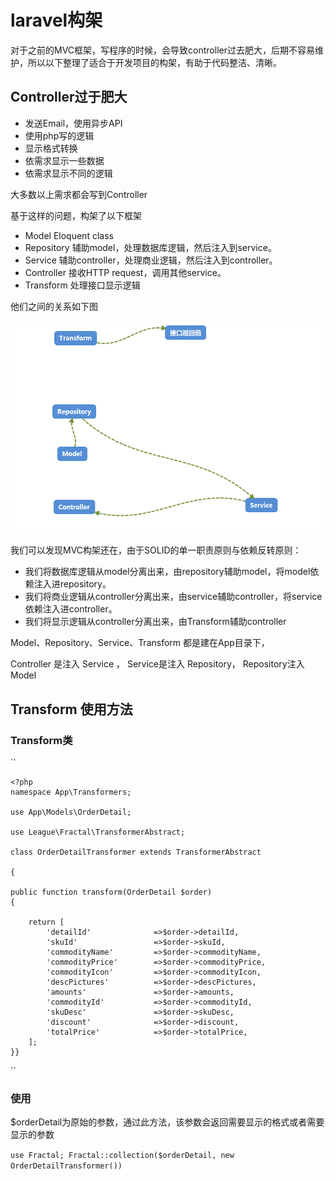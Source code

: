 # laravel构架
对于之前的MVC框架，写程序的时候，会导致controller过去肥大，后期不容易维护，所以以下整理了适合于开发项目的构架，有助于代码整洁、清晰。
## Controller过于肥大
* 发送Email，使用异步API
* 使用php写的逻辑
* 显示格式转换
* 依需求显示一些数据
* 依需求显示不同的逻辑

大多数以上需求都会写到Controller

基于这样的问题，构架了以下框架

* Model      Eloquent class
* Repository 辅助model，处理数据库逻辑，然后注入到service。
* Service    辅助controller，处理商业逻辑，然后注入到controller。
* Controller 接收HTTP request，调用其他service。
* Transform  处理接口显示逻辑

他们之间的关系如下图

![](/images/示例1.png "执行时间")


我们可以发现MVC构架还在，由于SOLID的单一职责原则与依赖反转原则：

* 我们将数据库逻辑从model分离出来，由repository辅助model，将model依赖注入进repository。
* 我们将商业逻辑从controller分离出来，由service辅助controller，将service依赖注入进controller。
* 我们将显示逻辑从controller分离出来，由Transform辅助controller

Model、Repository、Service、Transform 都是建在App目录下，

Controller 是注入 Service ， Service是注入 Repository， Repository注入Model

## Transform 使用方法
### Transform类
``  

    <?php
    namespace App\Transformers;
    
    use App\Models\OrderDetail;
    
    use League\Fractal\TransformerAbstract;
    
    class OrderDetailTransformer extends TransformerAbstract
    
    {

    public function transform(OrderDetail $order)
    {
    
        return [
            'detailId'              =>$order->detailId,
            'skuId'                 =>$order->skuId,
            'commodityName'         =>$order->commodityName,
            'commodityPrice'        =>$order->commodityPrice,
            'commodityIcon'         =>$order->commodityIcon,
            'descPictures'          =>$order->descPictures,
            'amounts'               =>$order->amounts,
            'commodityId'           =>$order->commodityId,
            'skuDesc'               =>$order->skuDesc,
            'discount'              =>$order->discount,
            'totalPrice'            =>$order->totalPrice,
        ];
    }}
``

### 使用
$orderDetail为原始的参数，通过此方法，该参数会返回需要显示的格式或者需要显示的参数

``
use Fractal;
Fractal::collection($orderDetail, new OrderDetailTransformer())
``



